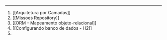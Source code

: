 ___
1. [[Arquitetura por Camadas]]
2. [[Missoes Repository]]
3. [[ORM - Mapeamento objeto-relacional]]
4. [[Configurando banco de dados - H2]]
5. 
